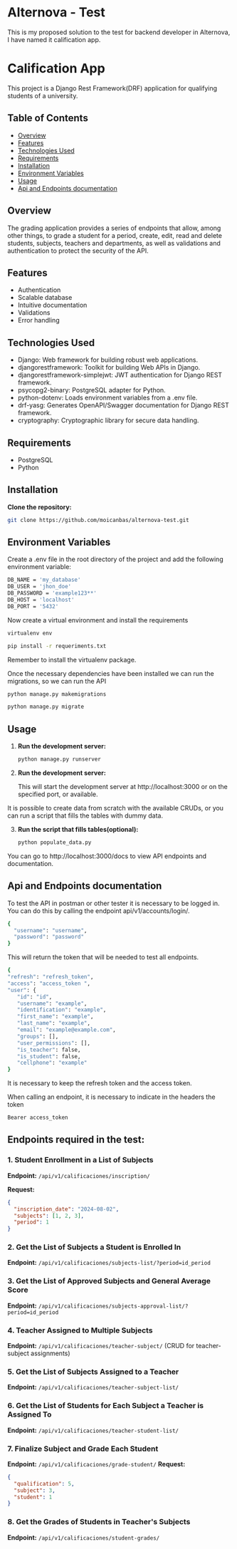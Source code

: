 # Alternova - Test

This is my proposed solution to the test for backend developer in Alternova, I have named it calification app.

# Calification App

This project is a Django Rest Framework(DRF) application for qualifying students of a university.

## Table of Contents

- [Overview](#overview)
- [Features](#features)
- [Technologies Used](#technologies-used)
- [Requirements](#requirements)
- [Installation](#installation)
- [Environment Variables](#environment-variables)
- [Usage](#usage)
- [Api and Endpoints documentation](#api-and-endpoints-documentation)

## Overview

The grading application provides a series of endpoints that allow, among other things, to grade a student for a period, create, edit, read and delete students, subjects, teachers and departments, as well as validations and authentication to protect the security of the API.

## Features

- Authentication
- Scalable database
- Intuitive documentation
- Validations
- Error handling

## Technologies Used

- Django: Web framework for building robust web applications.
- djangorestframework: Toolkit for building Web APIs in Django.
- djangorestframework-simplejwt: JWT authentication for Django REST framework.
- psycopg2-binary: PostgreSQL adapter for Python.
- python-dotenv: Loads environment variables from a .env file.
- drf-yasg: Generates OpenAPI/Swagger documentation for Django REST framework.
- cryptography: Cryptographic library for secure data handling.

## Requirements

- PostgreSQL
- Python

## Installation

**Clone the repository:**

```bash
git clone https://github.com/moicanbas/alternova-test.git
```

## Environment Variables

Create a .env file in the root directory of the project and add the following environment variable:

```bash
DB_NAME = 'my_database'
DB_USER = 'jhon_doe'
DB_PASSWORD = 'example123**'
DB_HOST = 'localhost'
DB_PORT = '5432'
```

Now create a virtual environment and install the requirements

```bash
virtualenv env

pip install -r requeriments.txt
```

Remember to install the virtualenv package.

Once the necessary dependencies have been installed we can run the migrations, so we can run the API

```bash
python manage.py makemigrations

python manage.py migrate
```

## Usage

1. **Run the development server:**

   ```bash
   python manage.py runserver
   ```

2. **Run the development server:**

   This will start the development server at http://localhost:3000 or on the specified port, or available.

It is possible to create data from scratch with the available CRUDs, or you can run a script that fills the tables with dummy data.

3. **Run the script that fills tables(optional):**
   ```bash
   python populate_data.py
   ```

You can go to http://localhost:3000/docs to view API endpoints and documentation.

## Api and Endpoints documentation

To test the API in postman or other tester it is necessary to be logged in.
You can do this by calling the endpoint api/v1/accounts/login/.

```bash
{
  "username": "username",
  "password": "password"
}
```

This will return the token that will be needed to test all endpoints.

```bash
{
"refresh": "refresh_token",
"access": "access_token ",
"user": {
   "id": "id",
   "username": "example",
   "identification": "example",
   "first_name": "example",
   "last_name": "example",
   "email": "example@example.com",
   "groups": [],
   "user_permissions": [],
   "is_teacher": false,
   "is_student": false,
   "cellphone": "example"
}
```

It is necessary to keep the refresh token and the access token.

When calling an endpoint, it is necessary to indicate in the headers the token

```bash
Bearer access_token
```

## **Endpoints required in the test:**


### 1. Student Enrollment in a List of Subjects
**Endpoint:** `/api/v1/calificaciones/inscription/`

**Request:**
```json
{
  "inscription_date": "2024-08-02",
  "subjects": [1, 2, 3],
  "period": 1
}
```
### 2. Get the List of Subjects a Student is Enrolled In
**Endpoint:** `/api/v1/calificaciones/subjects-list/?period=id_period`

### 3. Get the List of Approved Subjects and General Average Score
**Endpoint:** `/api/v1/calificaciones/subjects-approval-list/?period=id_period`

### 4. Teacher Assigned to Multiple Subjects
**Endpoint:** `/api/v1/calificaciones/teacher-subject/` (CRUD for teacher-subject assignments)

### 5. Get the List of Subjects Assigned to a Teacher
**Endpoint:** `/api/v1/calificaciones/teacher-subject-list/`

### 6. Get the List of Students for Each Subject a Teacher is Assigned To
**Endpoint:** `/api/v1/calificaciones/teacher-student-list/`

### 7. Finalize Subject and Grade Each Student
**Endpoint:** `/api/v1/calificaciones/grade-student/`
**Request:**
```json
{
  "qualification": 5,
  "subject": 3,
  "student": 1
}
```
### 8. Get the Grades of Students in Teacher's Subjects
**Endpoint:** `/api/v1/calificaciones/student-grades/`
